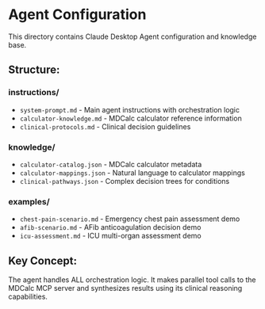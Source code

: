 # Agent Configuration

This directory contains Claude Desktop Agent configuration and knowledge base.

## Structure:

### instructions/
- `system-prompt.md` - Main agent instructions with orchestration logic
- `calculator-knowledge.md` - MDCalc calculator reference information
- `clinical-protocols.md` - Clinical decision guidelines

### knowledge/
- `calculator-catalog.json` - MDCalc calculator metadata
- `calculator-mappings.json` - Natural language to calculator mappings
- `clinical-pathways.json` - Complex decision trees for conditions

### examples/
- `chest-pain-scenario.md` - Emergency chest pain assessment demo
- `afib-scenario.md` - AFib anticoagulation decision demo
- `icu-assessment.md` - ICU multi-organ assessment demo

## Key Concept:
The agent handles ALL orchestration logic. It makes parallel tool calls to the MDCalc MCP server and synthesizes results using its clinical reasoning capabilities.